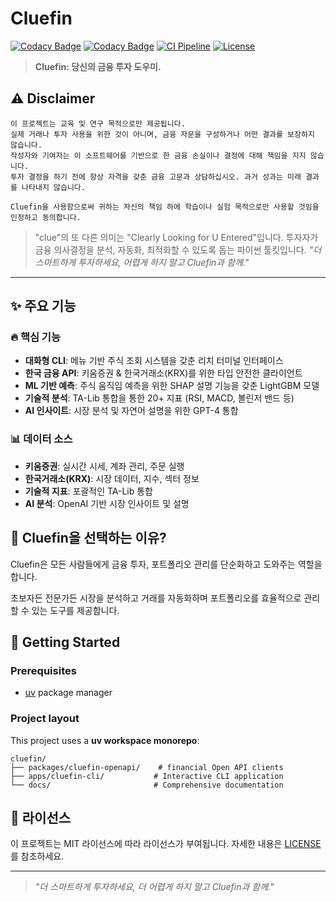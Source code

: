 # Cluefin

[![Codacy Badge](https://app.codacy.com/project/badge/Grade/92b750be06a24d88869fbe83fb4f4cf4)](https://app.codacy.com/gh/kgcrom/cluefin/dashboard?utm_source=gh&utm_medium=referral&utm_content=&utm_campaign=Badge_grade)
[![Codacy Badge](https://app.codacy.com/project/badge/Coverage/92b750be06a24d88869fbe83fb4f4cf4)](https://app.codacy.com/gh/kgcrom/cluefin/dashboard?utm_source=gh&utm_medium=referral&utm_content=&utm_campaign=Badge_coverage)
[![CI Pipeline](https://github.com/kgcrom/cluefin/actions/workflows/ci.yml/badge.svg)](https://github.com/kgcrom/cluefin/actions/workflows/ci.yml)
[![License](https://img.shields.io/github/license/kgcrom/cluefin)](LICENSE)

> **Cluefin: 당신의 금융 투자 도우미.**

## ⚠️ Disclaimer

```
이 프로젝트는 교육 및 연구 목적으로만 제공됩니다.
실제 거래나 투자 사용을 위한 것이 아니며, 금융 자문을 구성하거나 어떤 결과를 보장하지 않습니다.
작성자와 기여자는 이 소프트웨어를 기반으로 한 금융 손실이나 결정에 대해 책임을 지지 않습니다.
투자 결정을 하기 전에 항상 자격을 갖춘 금융 고문과 상담하십시오. 과거 성과는 미래 결과를 나타내지 않습니다.

Cluefin을 사용함으로써 귀하는 자신의 책임 하에 학습이나 실험 목적으로만 사용할 것임을 인정하고 동의합니다.
```

> "clue"의 또 다른 의미는 "Clearly Looking for U Entered"입니다.
> 투자자가 금융 의사결정을 분석, 자동화, 최적화할 수 있도록 돕는 파이썬 툴킷입니다.
> _"더 스마트하게 투자하세요, 어렵게 하지 말고 Cluefin과 함께."_

---

## ✨ 주요 기능

### 🔥 핵심 기능
- **대화형 CLI**: 메뉴 기반 주식 조회 시스템을 갖춘 리치 터미널 인터페이스
- **한국 금융 API**: 키움증권 & 한국거래소(KRX)를 위한 타입 안전한 클라이언트
- **ML 기반 예측**: 주식 움직임 예측을 위한 SHAP 설명 기능을 갖춘 LightGBM 모델
- **기술적 분석**: TA-Lib 통합을 통한 20+ 지표 (RSI, MACD, 볼린저 밴드 등)
- **AI 인사이트**: 시장 분석 및 자연어 설명을 위한 GPT-4 통합

### 📊 데이터 소스
- **키움증권**: 실시간 시세, 계좌 관리, 주문 실행
- **한국거래소(KRX)**: 시장 데이터, 지수, 섹터 정보
- **기술적 지표**: 포괄적인 TA-Lib 통합
- **AI 분석**: OpenAI 기반 시장 인사이트 및 설명

## 📖 Cluefin을 선택하는 이유?
Cluefin은 모든 사람들에게 금융 투자, 포트폴리오 관리를 단순화하고 도와주는 역할을합니다.

초보자든 전문가든 시장을 분석하고 거래를 자동화하며 포트폴리오를 효율적으로 관리할 수 있는 도구를 제공합니다.

## 🏁 Getting Started

### Prerequisites
- [uv](https://github.com/astral-sh/uv) package manager

### Project layout
This project uses a **uv workspace monorepo**:
```
cluefin/
├── packages/cluefin-openapi/    # financial Open API clients
├── apps/cluefin-cli/           # Interactive CLI application
└── docs/                       # Comprehensive documentation
```

## 📄 라이선스
이 프로젝트는 MIT 라이선스에 따라 라이선스가 부여됩니다. 자세한 내용은 [LICENSE](LICENSE)를 참조하세요.

---

> _"더 스마트하게 투자하세요, 더 어렵게 하지 말고 Cluefin과 함께."_
